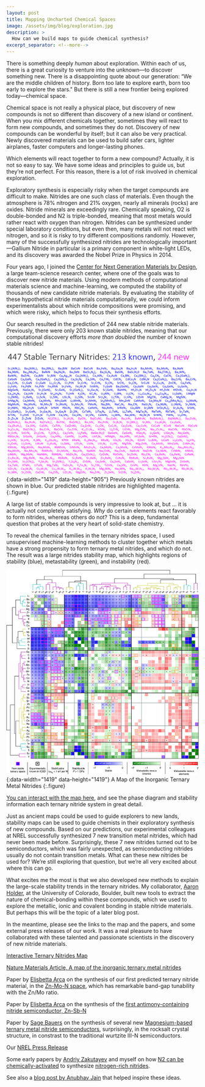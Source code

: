 ```yaml
---
layout: post
title: Mapping Uncharted Chemical Spaces
image: /assets/img/blog/exploration.jpg
description: >
  How can we build maps to guide chemical synthesis? 
excerpt_separator: <!--more-->
---
```


There is something deeply _human_ about exploration. Within each of us, there is a great curiosity to venture into the unknown—to discover something new. There is a disappointing quote about our generation: “We are the middle children of history. Born too late to explore earth, born too early to explore the stars." But there is still a new frontier being explored today—chemical space.

Chemical space is not really a physical place, but discovery of new compounds is not so different than discovery of a new island or continent. When you mix different chemicals together, sometimes they will react to form new compounds, and sometimes they do not. Discovery of new compounds can be wonderful by itself; but it can also be very practical. Newly discovered materials can be used to build safer cars, lighter airplanes, faster computers and longer-lasting phones.

Which elements will react together to form a new compound? Actually, it is not so easy to say. We have some ideas and principles to guide us, but they’re not perfect. For this reason, there is a lot of risk involved in chemical exploration. 

Exploratory synthesis is especially risky when the target compounds are difficult to make. Nitrides are one such class of materials. Even though the atmosphere is 78% nitrogen and 21% oxygen, nearly all minerals (rocks) are oxides. Nitride minerals are exceedingly rare. Chemically speaking, O2 is double-bonded and N2 is triple-bonded, meaning that most metals would rather react with oxygen than nitrogen. Nitrides can be synthesized under special laboratory conditions, but even then, many metals will not react with nitrogen, and so it is risky to try different compositions randomly. However, many of the successfully synthesized nitrides are technologically important—Gallium Nitride in particular is a primary component in white-light LEDs, and its discovery was awarded the Nobel Prize in Physics in 2014.  

Four years ago, I joined the [Center for Next Generation Materials by Design](https://www.cngmd-efrc.org), a large team-science research center, where one of the goals was to discover new nitride materials. Using modern methods of computational materials science and machine-learning, we computed the stability of thousands of new candidate nitride materials. By evaluating the stability of these hypothetical nitride materials computationally, we could inform experimentalists about which nitride compositions were promising, and which were risky, which helps to focus their synthesis efforts. 

Our search resulted in the prediction of 244 new stable nitride materials. Previously, there were only 203 known stable nitrides, meaning that our computational discovery efforts _more than doubled_ the number of known stable nitrides! 

![StableNitridesList](/assets/img/blog/StableNitridesList.PNG){:data-width="1419" data-height="905"}
Previously known nitrides are shown in blue. Our predicted stable nitrides are highlighted magenta.
{:.figure}

A large list of stable compounds is very impressive to look at, but … it is actually not completely satisfying. _Why_ do certain elements react favorably to form nitrides, whereas others do not? This is a deep, fundamental question that probes at the very heart of solid-state chemistry. 

To reveal the chemical families in the ternary nitrides space, I used unsupervised machine-learning methods to cluster together which metals have a strong propensity to form ternary metal nitrides, and which do not. The result was a large nitrides stability map, which highlights regions of stability (blue), metastability (green), and instability (red). 

![TheMap](/assets/img/blog/map.webp){:data-width="1419" data-height="1419"}
A Map of the Inorganic Ternary Metal Nitrides
{:.figure}

[You can interact with the map here][ternarymap], and see the phase diagram and stability information each ternary nitride system in great detail. 

Just as ancient maps could be used to guide explorers to new lands, stability maps can be used to guide chemists in their exploratory 
synthesis of new compounds. Based on our predictions, our experimental colleagues at NREL successfully synthesized 7 new transition metal nitrides, which had never been made before. Surprisingly, these 7 new nitrides turned out to be semiconductors, which was fairly unexpected, as semiconducting nitrides usually do not contain transition metals. What can these new nitrides be used for? We’re still exploring that question, but we’re all very excited about where this can go. 

What excites me the most is that we also developed new methods to explain the large-scale stability trends in the ternary nitrides. My collaborator, [Aaron Holder](https://scholar.google.com/citations?user=AgqmuCAAAAAJ&hl=en), at the University of Colorado, Boulder, built new tools to extract the nature of chemical-bonding within these compounds, which we used to explore the metallic, ionic and covalent bonding in stable nitride materials. But perhaps this will be the topic of a later blog post. 

In the meantime, please see the links to the map and the papers, and some external press releases of our work. It was a real pleasure to have collaborated with these talented and passionate scientists in the discovery of new nitride materials. 

[Interactive Ternary Nitrides Map][ternarymap]

[Nature Materials Article, A map of the inorganic ternary metal nitrides](https://www.nature.com/articles/s41563-019-0396-2)

Paper by [Elisbetta Arca](https://scholar.google.com/citations?user=e-GelEIAAAAJ&hl=en) on the synthesis of our first predicted ternary nitride material, in the [Zn-Mo-N space](https://pubs.acs.org/doi/abs/10.1021/jacs.7b12861), which has remarkable band-gap tunability with the Zn/Mo ratio. 

Paper by [Elisbetta Arca](https://scholar.google.com/citations?user=e-GelEIAAAAJ&hl=en) on the synthesis of the [first antimony-containing nitride semiconductor, Zn-Sb-N](https://pubs.rsc.org/en/content/articlelanding/2019/mh/c9mh00369j#!divAbstract)

Paper by [Sage Bauers](https://scholar.google.com/citations?hl=en&user=eM8JoHMAAAAJ) on the synthesis of several new [Magnesium-based ternary metal nitride semiconductors](https://www.pnas.org/content/116/30/14829), surprisingly, in the rocksalt crystal structure, in constrast to the traditional wurtzite III-N semiconductors. 

Our [NREL Press Release](https://www.nrel.gov/news/features/2019/collaborative-research-charts-course-hundreds-new-nitrides.html)

Some early papers by [Andriy Zakutayev](https://scholar.google.com/citations?user=QKl7eykAAAAJ&hl=en&oi=ao) and myself on how [N2 can be chemically-activated](https://pubs.rsc.org/en/content/articlelanding/2016/ta/c5ta09446a#!divAbstract) to synthesize [nitrogen-rich nitrides](https://pubs.acs.org/doi/abs/10.1021/acs.chemmater.7b02399). 

See also a [blog post by Anubhav Jain](https://hackingmaterials.com/2013/11/20/here-be-dragons-should-you-trust-a-computational-prediction/) that helped inspire these ideas. 


[ternarymap]: /TernaryNitridesMap.html


